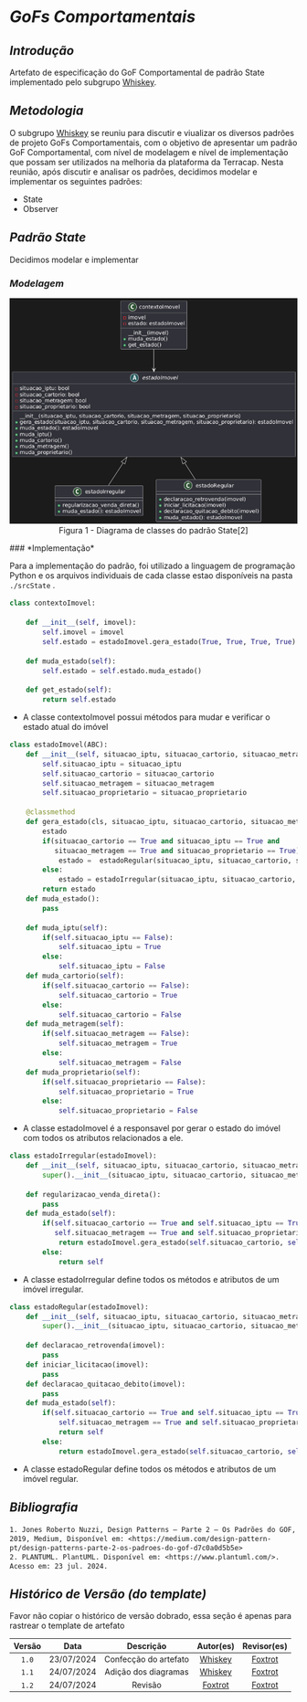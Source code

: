 <!-- Foco_3: Padrões de Projeto GoFs Comportamentais.

Entrega Mínima: 1 Padrão GoF Comportamental, com nível de modelagem e nível de implementação evidenciados.
Apresentação (em sala) explicando o GoF Comportamental, com: (i) rastro claro aos membros participantes (MOSTRAR QUADRO DE PARTICIPAÇÕES & COMMITS); (ii) justificativas & senso crítico sobre o padrão GOF comportamental; (iii) breve apresentação do padrão GOF comportamental elaborado, e (iv) comentários gerais sobre o trabalho em equipe. Tempo da Apresentação: +/- 5min. Recomendação: Apresentar diretamente via Wiki ou GitPages do Projeto. Baixar os conteúdos com antecedência, evitando problemas de internet no momento de exposição nas Dinâmicas de Avaliação.

A Wiki ou GitPages do Projeto deve conter um tópico dedicado ao Módulo Padrões de Projeto GoFs Comportamentais, com 1 padrão GoF Comportamental (modelagem & implementação), histórico de versões, referências, e demais detalhamentos gerados pela equipe nesse escopo.

Demais orientações disponíveis nas Diretrizes (vide Moodle). -->
# <a>*GoFs Comportamentais*</a>

## <a>*Introdução*</a>

Artefato de especificação do GoF Comportamental de padrão State implementado pelo subgrupo [Whiskey](../../Subgrupos/Whiskey.md).

## <a>*Metodologia*</a>

O subgrupo [Whiskey](../../Subgrupos/Whiskey.md) se reuniu para discutir e viualizar os diversos padrões de projeto GoFs Comportamentais, com o objetivo de apresentar um padrão GoF Comportamental, com nível de modelagem e nível de implementação que possam ser utilizados na melhoria da plataforma da Terracap. Nesta reunião, após discutir e analisar os padrões, decidimos modelar e implementar os seguintes padrões:

* State
* Observer


## <a>*Padrão State*</a>

Decidimos modelar e implementar 

### <a>*Modelagem*</a>
<center>

![estado-simples](../../Assets/DiagramaUML/padraoState.png)
Figura 1 - Diagrama de classes do padrão State[2]
</center>
### <a>*Implementação*</a>

Para a implementação do padrão, foi utilizado a linguagem de programação Python e os arquivos individuais de cada classe estao disponíveis na pasta `./srcState` .

```python
class contextoImovel:
        
    def __init__(self, imovel):
        self.imovel = imovel
        self.estado = estadoImovel.gera_estado(True, True, True, True)
    
    def muda_estado(self):
        self.estado = self.estado.muda_estado()

    def get_estado(self):
        return self.estado
```

* A classe contextoImovel possui métodos para mudar e verificar o estado atual do imóvel

```python
class estadoImovel(ABC):
    def __init__(self, situacao_iptu, situacao_cartorio, situacao_metragem, situacao_proprietario):
        self.situacao_iptu = situacao_iptu
        self.situacao_cartorio = situacao_cartorio
        self.situacao_metragem = situacao_metragem
        self.situacao_proprietario = situacao_proprietario

    @classmethod
    def gera_estado(cls, situacao_iptu, situacao_cartorio, situacao_metragem, situacao_proprietario):
        estado
        if(situacao_cartorio == True and situacao_iptu == True and 
           situacao_metragem == True and situacao_proprietario == True):
            estado =  estadoRegular(situacao_iptu, situacao_cartorio, situacao_metragem, situacao_proprietario)
        else:
            estado = estadoIrregular(situacao_iptu, situacao_cartorio, situacao_metragem, situacao_proprietario)
        return estado
    def muda_estado():
        pass

    def muda_iptu(self):
        if(self.situacao_iptu == False):
            self.situacao_iptu = True
        else:
            self.situacao_iptu = False
    def muda_cartorio(self):
        if(self.situacao_cartorio == False):
            self.situacao_cartorio = True
        else:
            self.situacao_cartorio = False
    def muda_metragem(self):
        if(self.situacao_metragem == False):
            self.situacao_metragem = True
        else:
            self.situacao_metragem = False
    def muda_proprietario(self):
        if(self.situacao_proprietario == False):
            self.situacao_proprietario = True
        else:
            self.situacao_proprietario = False
```

* A classe estadoImovel é a responsavel por gerar o estado do imóvel com todos os atributos relacionados a ele.






```python
class estadoIrregular(estadoImovel):
    def __init__(self, situacao_iptu, situacao_cartorio, situacao_metragem, situacao_proprietario):
        super().__init__(situacao_iptu, situacao_cartorio, situacao_metragem, situacao_proprietario)
    
    def regularizacao_venda_direta():
        pass
    def muda_estado(self):
        if(self.situacao_cartorio == True and self.situacao_iptu == True and 
           self.situacao_metragem == True and self.situacao_proprietario == True): 
            return estadoImovel.gera_estado(self.situacao_cartorio, self.situacao_iptu, self.situacao_metragem, self.situacao_proprietario)
        else:
            return self
```

* A classe estadoIrregular define todos os métodos e atributos de um imóvel irregular.

```python
class estadoRegular(estadoImovel):
    def __init__(self, situacao_iptu, situacao_cartorio, situacao_metragem, situacao_proprietario):
        super().__init__(situacao_iptu, situacao_cartorio, situacao_metragem, situacao_proprietario)

    def declaracao_retrovenda(imovel):
        pass
    def iniciar_licitacao(imovel):
        pass
    def declaracao_quitacao_debito(imovel):
        pass
    def muda_estado(self):
        if(self.situacao_cartorio == True and self.situacao_iptu == True and 
            self.situacao_metragem == True and self.situacao_proprietario == True): 
            return self
        else:
            return estadoImovel.gera_estado(self.situacao_cartorio, self.situacao_iptu, self.situacao_metragem, self.situacao_proprietario)
```

* A classe estadoRegular define todos os métodos e atributos de um imóvel regular.



## <a>*Bibliografia*</a>

    1. Jones Roberto Nuzzi, Design Patterns — Parte 2 — Os Padrões do GOF, 2019, Medium, Disponível em: <https://medium.com/design-pattern-pt/design-patterns-parte-2-os-padroes-do-gof-d7c0a0d5b5e>
    2. PLANTUML. PlantUML. Disponível em: <https://www.plantuml.com/>. Acesso em: 23 jul. 2024.

## <a>*Histórico de Versão (do template)*</a>

Favor não copiar o histórico de versão dobrado, essa seção é apenas para rastrear o template de artefato

| Versão |    Data    |       Descrição       |            Autor(es)             |           Revisor(es)            |
| :----: | :--------: | :-------------------: | :------------------------------: | :------------------------------: |
| `1.0`  | 23/07/2024 | Confecção do artefato | [Whiskey](../../Subgrupos/Whiskey.md) | [Foxtrot](../../Subgrupos/Foxtrot.md) |
| `1.1`  | 24/07/2024 | Adição dos diagramas  | [Whiskey](../../Subgrupos/Whiskey.md) | [Foxtrot](../../Subgrupos/Foxtrot.md) |
| `1.2`  | 24/07/2024 |        Revisão                     | [Foxtrot](../../Subgrupos/Foxtrot.md) | [Foxtrot](../../Subgrupos/Foxtrot.md) |